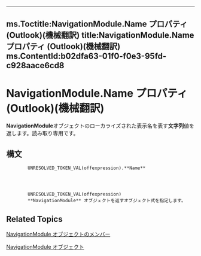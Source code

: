 

---
ms.Toctitle:NavigationModule.Name プロパティ (Outlook)(機械翻訳)
title:NavigationModule.Name プロパティ (Outlook)(機械翻訳)
ms.ContentId:b02dfa63-01f0-f0e3-95fd-c928aace6cd8
---
# NavigationModule.Name プロパティ (Outlook)(機械翻訳)




**NavigationModule**オブジェクトのローカライズされた表示名を表す**文字列**値を返します。読み取り専用です。

## 構文

            UNRESOLVED_TOKEN_VAL(offexpression).**Name**




            UNRESOLVED_TOKEN_VAL(offexpression)
            **NavigationModule** オブジェクトを返すオブジェクト式を指定します。



## Related Topics

[NavigationModule オブジェクトのメンバー](b51f4e81-2867-d59e-aeb5-ecab18367eb1.md)

[NavigationModule オブジェクト](76565eaf-1e64-f5d4-b90f-ba156863802c.md)




